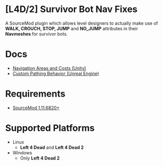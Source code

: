 # [L4D/2] Survivor Bot Nav Fixes
A SourceMod plugin which allows level designers to actually make use of **WALK, CROUCH, STOP, JUMP** and **NO_JUMP** attributes in their **Navmeshes** for survivor bots.

# Docs
- [Navigation Areas and Costs (Unity)]( https://docs.unity3d.com/Manual/nav-AreasAndCosts.html)
- [Custom Pathing Behavior (Unreal Engine)]( https://unrealcommunity.wiki/ai-custom-pathing-how-to-use-nav-modifiers-query-filters-z7fbdsb6)

# Requirements
- [SourceMod 1.11.6820+](https://www.sourcemod.net/downloads.php?branch=dev)

# Supported Platforms
- Linux
  - **Left 4 Dead** and **Left 4 Dead 2**
- Windows
  - Only **Left 4 Dead 2**
